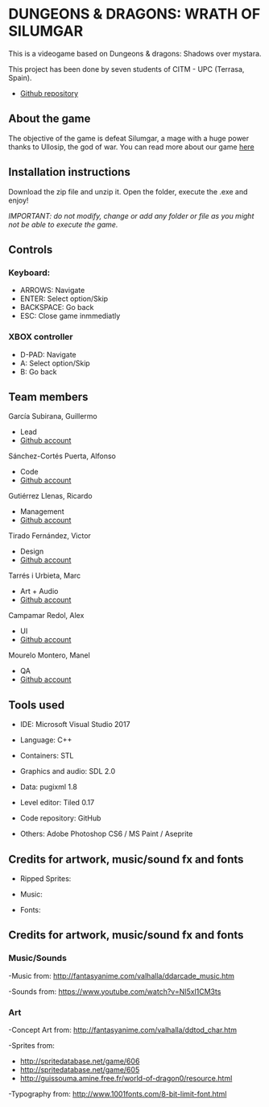 ﻿# DUNGEONS & DRAGONS: WRATH OF SILUMGAR

This is a videogame based on Dungeons & dragons: Shadows over mystara.

This project has been done by seven students of CITM - UPC (Terrasa, Spain).  

* [Github repository](https://github.com/Wilhelman/DD-Wrath-of-Silumgar)

## About the game
The objective of the game is defeat Silumgar, a mage with a huge power thanks to Ullosip, the god of war. You can read more about our game [here](https://github.com/Wilhelman/DD-Wrath-of-Silumgar/wiki)

## Installation instructions

Download the zip file and unzip it. Open the folder, execute the .exe and enjoy!

_IMPORTANT: do not modify, change or add any folder or file as you might not be able to execute the game._

## Controls

### Keyboard:

- ARROWS: Navigate
- ENTER: Select option/Skip
- BACKSPACE: Go back
- ESC: Close game inmmediatly

### XBOX controller

- D-PAD: Navigate
- A: Select option/Skip
- B: Go back

## Team members

García Subirana, Guillermo 
* Lead
* [Github account](https://github.com/Wilhelman)


Sánchez-Cortés Puerta, Alfonso 

* Code
* [Github account](https://github.com/Siitoo)


Gutiérrez Llenas, Ricardo 

* Management
* [Github account](https://github.com/Ricardogll)


Tirado Fernández, Victor

* Design
* [Github account](https://github.com/VictorTirado)


Tarrés i Urbieta, Marc

* Art + Audio
* [Github account](https://github.com/MAtaur00)

Campamar Redol, Alex

* UI
* [Github account](https://github.com/Acaree)


Mourelo Montero, Manel
* QA
* [Github account](https://github.com/manelmourelo)




## Tools used


* IDE: Microsoft Visual Studio 2017

* Language: C++

* Containers: STL

* Graphics and audio: SDL 2.0

* Data: pugixml 1.8

* Level editor: Tiled 0.17

* Code repository: GitHub

* Others: Adobe Photoshop CS6 / MS Paint / Aseprite

## Credits for artwork, music/sound fx and fonts

* Ripped Sprites:

* Music:

* Fonts:


## Credits for artwork, music/sound fx and fonts

### Music/Sounds

-Music from: http://fantasyanime.com/valhalla/ddarcade_music.htm

-Sounds from: https://www.youtube.com/watch?v=NI5xl1CM3ts

### Art

-Concept Art from: http://fantasyanime.com/valhalla/ddtod_char.htm  

-Sprites from:  
- http://spritedatabase.net/game/606  
- http://spritedatabase.net/game/605
- http://guissouma.amine.free.fr/world-of-dragon0/resource.html

-Typography from: http://www.1001fonts.com/8-bit-limit-font.html